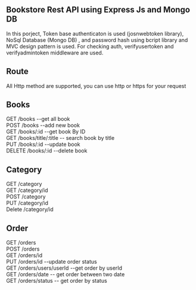 ## Bookstore Rest API using Express Js and Mongo DB

In this porject, Token base authenticaton is used (josnwebtoken library),
NoSql Database (Mongo DB) , and password hash using bcript library
and MVC design pattern is used.
For checking auth, verifyusertoken and verifyadmintoken middleware are used.


## Route

All Http method are supported, you can use http or https for your request

## Books
GET     /books                   --get all book   <br>
POST    /books                   --add new book   <br>
GET     /books/:id               --get book By ID  <br>
GET     /books/title/:title      -- search book by title <br>
PUT     /books/:id               --update book <br>
DELETE  /books/:id               --delete book  <br>

## Category

GET /category    <br>
GET /category/id    <br>
POST /category  <br>
PUT  /category/id    <br>
Delete /category/id   <br>
  

## Order

GET /orders     <br>
POST /orders      <br>
GET /orders/id       <br>
PUT /orders/id --update order status   <br>
GET /orders/users/userId --get order by userId    <br>
GET /orders/date -- get order between two date    <br>
GET /orders/status -- get order by status     <br>

